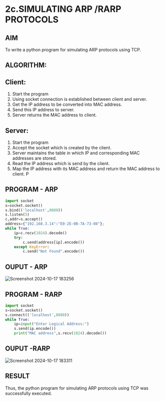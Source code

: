 # 2c.SIMULATING ARP /RARP PROTOCOLS
## AIM
To write a python program for simulating ARP protocols using TCP.
## ALGORITHM:
## Client:
1. Start the program
2. Using socket connection is established between client and server.
3. Get the IP address to be converted into MAC address.
4. Send this IP address to server.
5. Server returns the MAC address to client.
## Server:
1. Start the program
2. Accept the socket which is created by the client.
3. Server maintains the table in which IP and corresponding MAC addresses are
stored.
4. Read the IP address which is send by the client.
5. Map the IP address with its MAC address and return the MAC address to client.
P
## PROGRAM - ARP
```python
import socket
s=socket.socket()
s.bind(('localhost',8880))
s.listen(5)
c,addr=s.accept()
address={"192.168.3.14":"E0-2E-0B-7A-73-08"};
while True:
    ip=c.recv(1024).decode()
    try:
        c.send(address[ip].encode())
    except KeyError:
        c.send("Not Found".encode())

```
## OUPUT - ARP
![Screenshot 2024-10-17 183256](https://github.com/user-attachments/assets/d988fb78-91fc-4845-ad22-f66805d82825)

## PROGRAM - RARP
```python
import socket
s=socket.socket()
s.connect(('localhost',8880))
while True:
    ip=input("Enter Logical Address:")
    s.send(ip.encode())
    print("MAC address",s.recv(1024).decode())
```
## OUPUT -RARP
![Screenshot 2024-10-17 183311](https://github.com/user-attachments/assets/7315d86f-7f9e-4e04-8c84-d862532be412)

## RESULT
Thus, the python program for simulating ARP protocols using TCP was successfully 
executed.
